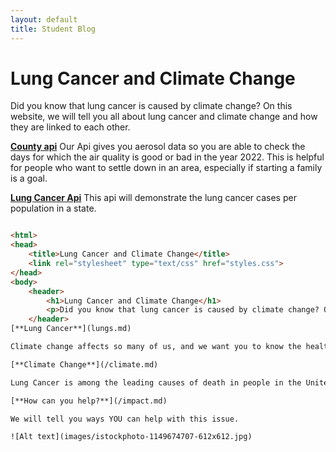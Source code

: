 ```yaml
---
layout: default
title: Student Blog
---
```


# Lung Cancer and Climate Change

Did you know that lung cancer is caused by climate change? On this website, we will tell you all about lung cancer and climate change and how they are linked to each other.

[**County api**](/county.md)
 Our Api gives you aerosol data so you are able to check the days for which the air quality is good or bad in the year 2022. This is helpful for people who want to settle down in an area, especially if starting a family is a goal. 

[**Lung Cancer Api**](/distribution.md)
This api will demonstrate the lung cancer cases per population in a state. 

```html

<html>
<head>
    <title>Lung Cancer and Climate Change</title>
    <link rel="stylesheet" type="text/css" href="styles.css">
</head>
<body>
    <header>
        <h1>Lung Cancer and Climate Change</h1>
        <p>Did you know that lung cancer is caused by climate change? On this website, we will tell you all about lung cancer and climate change and how they are linked to each other.</p>
    </header>
[**Lung Cancer**](lungs.md)

Climate change affects so many of us, and we want you to know the health impacts of this issue.

[**Climate Change**](/climate.md)

Lung Cancer is among the leading causes of death in people in the United States. We want to spread awareness about lung cancer as not many people know of this issue.

[**How can you help?**](/impact.md)

We will tell you ways YOU can help with this issue. 

![Alt text](images/istockphoto-1149674707-612x612.jpg)

